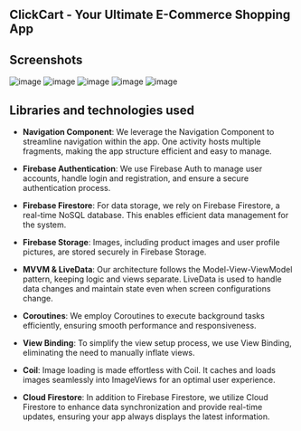 ## ClickCart - Your Ultimate E-Commerce Shopping App
## Screenshots
![image](https://github.com/KarimovEldar/ClickCart/assets/142349187/01b968b7-cef0-4de5-9392-0546edee793b)
![image](https://github.com/KarimovEldar/ClickCart/assets/142349187/95ccf01a-4014-4fa4-aab5-93bdd39999c8)
![image](https://github.com/KarimovEldar/ClickCart/assets/142349187/e5f28dcd-51c9-4771-8226-40a95968b7cb)
![image](https://github.com/KarimovEldar/ClickCart/assets/142349187/db37d07a-c6db-445a-8f64-c93ba4397fb0)
![image](https://github.com/KarimovEldar/ClickCart/assets/142349187/9620c5fd-5167-4857-8858-89eda7284d3e)
## Libraries and technologies used

- **Navigation Component**: We leverage the Navigation Component to streamline navigation within the app. One activity hosts multiple fragments, making the app structure efficient and easy to manage.

- **Firebase Authentication**: We use Firebase Auth to manage user accounts, handle login and registration, and ensure a secure authentication process.

- **Firebase Firestore**: For data storage, we rely on Firebase Firestore, a real-time NoSQL database. This enables efficient data management for the system.

- **Firebase Storage**: Images, including product images and user profile pictures, are stored securely in Firebase Storage.

- **MVVM & LiveData**: Our architecture follows the Model-View-ViewModel pattern, keeping logic and views separate. LiveData is used to handle data changes and maintain state even when screen configurations change.

- **Coroutines**: We employ Coroutines to execute background tasks efficiently, ensuring smooth performance and responsiveness.

- **View Binding**: To simplify the view setup process, we use View Binding, eliminating the need to manually inflate views.

- **Coil**: Image loading is made effortless with Coil. It caches and loads images seamlessly into ImageViews for an optimal user experience.

- **Cloud Firestore**: In addition to Firebase Firestore, we utilize Cloud Firestore to enhance data synchronization and provide real-time updates, ensuring your app always displays the latest information.
